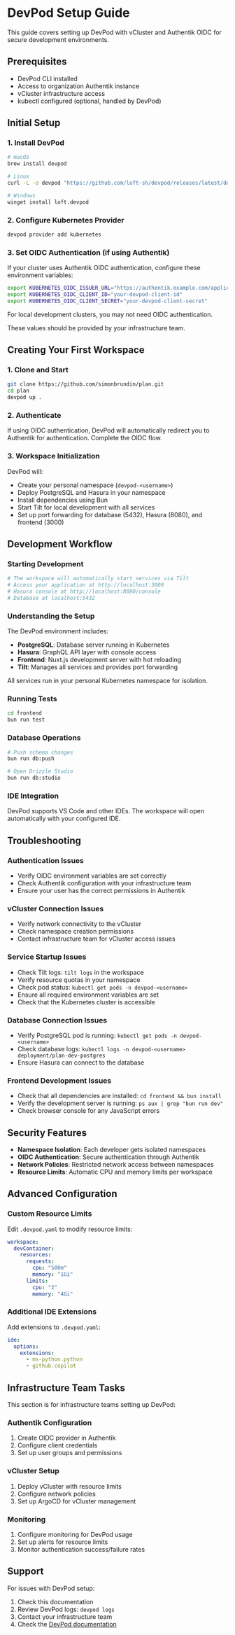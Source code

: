 # DevPod Setup Guide

This guide covers setting up DevPod with vCluster and Authentik OIDC for secure development environments.

## Prerequisites

- DevPod CLI installed
- Access to organization Authentik instance
- vCluster infrastructure access
- kubectl configured (optional, handled by DevPod)

## Initial Setup

### 1. Install DevPod

```bash
# macOS
brew install devpod

# Linux
curl -L -o devpod "https://github.com/loft-sh/devpod/releases/latest/download/devpod-linux-amd64" && sudo install -c -m 0755 devpod /usr/local/bin

# Windows
winget install loft.devpod
```

### 2. Configure Kubernetes Provider

```bash
devpod provider add kubernetes
```

### 3. Set OIDC Authentication (if using Authentik)

If your cluster uses Authentik OIDC authentication, configure these environment variables:

```bash
export KUBERNETES_OIDC_ISSUER_URL="https://authentik.example.com/application/o/devpod/"
export KUBERNETES_OIDC_CLIENT_ID="your-devpod-client-id"
export KUBERNETES_OIDC_CLIENT_SECRET="your-devpod-client-secret"
```

For local development clusters, you may not need OIDC authentication.

These values should be provided by your infrastructure team.

## Creating Your First Workspace

### 1. Clone and Start

```bash
git clone https://github.com/simonbrundin/plan.git
cd plan
devpod up .
```

### 2. Authenticate

If using OIDC authentication, DevPod will automatically redirect you to Authentik for authentication. Complete the OIDC flow.

### 3. Workspace Initialization

DevPod will:
- Create your personal namespace (`devpod-<username>`)
- Deploy PostgreSQL and Hasura in your namespace
- Install dependencies using Bun
- Start Tilt for local development with all services
- Set up port forwarding for database (5432), Hasura (8080), and frontend (3000)

## Development Workflow

### Starting Development

```bash
# The workspace will automatically start services via Tilt
# Access your application at http://localhost:3000
# Hasura console at http://localhost:8080/console
# Database at localhost:5432
```

### Understanding the Setup

The DevPod environment includes:

- **PostgreSQL**: Database server running in Kubernetes
- **Hasura**: GraphQL API layer with console access
- **Frontend**: Nuxt.js development server with hot reloading
- **Tilt**: Manages all services and provides port forwarding

All services run in your personal Kubernetes namespace for isolation.

### Running Tests

```bash
cd frontend
bun run test
```

### Database Operations

```bash
# Push schema changes
bun run db:push

# Open Drizzle Studio
bun run db:studio
```

### IDE Integration

DevPod supports VS Code and other IDEs. The workspace will open automatically with your configured IDE.

## Troubleshooting

### Authentication Issues

- Verify OIDC environment variables are set correctly
- Check Authentik configuration with your infrastructure team
- Ensure your user has the correct permissions in Authentik

### vCluster Connection Issues

- Verify network connectivity to the vCluster
- Check namespace creation permissions
- Contact infrastructure team for vCluster access issues

### Service Startup Issues

- Check Tilt logs: `tilt logs` in the workspace
- Verify resource quotas in your namespace
- Check pod status: `kubectl get pods -n devpod-<username>`
- Ensure all required environment variables are set
- Check that the Kubernetes cluster is accessible

### Database Connection Issues

- Verify PostgreSQL pod is running: `kubectl get pods -n devpod-<username>`
- Check database logs: `kubectl logs -n devpod-<username> deployment/plan-dev-postgres`
- Ensure Hasura can connect to the database

### Frontend Development Issues

- Check that all dependencies are installed: `cd frontend && bun install`
- Verify the development server is running: `ps aux | grep "bun run dev"`
- Check browser console for any JavaScript errors

## Security Features

- **Namespace Isolation**: Each developer gets isolated namespaces
- **OIDC Authentication**: Secure authentication through Authentik
- **Network Policies**: Restricted network access between namespaces
- **Resource Limits**: Automatic CPU and memory limits per workspace

## Advanced Configuration

### Custom Resource Limits

Edit `.devpod.yaml` to modify resource limits:

```yaml
workspace:
  devContainer:
    resources:
      requests:
        cpu: "500m"
        memory: "1Gi"
      limits:
        cpu: "2"
        memory: "4Gi"
```

### Additional IDE Extensions

Add extensions to `.devpod.yaml`:

```yaml
ide:
  options:
    extensions:
      - ms-python.python
      - github.copilot
```

## Infrastructure Team Tasks

This section is for infrastructure teams setting up DevPod:

### Authentik Configuration

1. Create OIDC provider in Authentik
2. Configure client credentials
3. Set up user groups and permissions

### vCluster Setup

1. Deploy vCluster with resource limits
2. Configure network policies
3. Set up ArgoCD for vCluster management

### Monitoring

1. Configure monitoring for DevPod usage
2. Set up alerts for resource limits
3. Monitor authentication success/failure rates

## Support

For issues with DevPod setup:
1. Check this documentation
2. Review DevPod logs: `devpod logs`
3. Contact your infrastructure team
4. Check the [DevPod documentation](https://devpod.sh/docs)